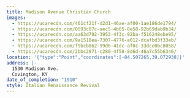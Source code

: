 ```yaml
---
title: Madison Avenue Christian Church
images:
  - https://ucarecdn.com/461cf21f-d2d1-46ae-af00-1ae186de1794/
  - https://ucarecdn.com/0593c07c-aec5-4b05-8e58-92b69dab9b34/
  - https://ucarecdn.com/aa63d792-3953-4f3c-92ba-f516248ebe95/
  - https://ucarecdn.com/9a1518ea-7307-4776-a012-dcafbd3f33eb/
  - https://ucarecdn.com/f9bcb062-99d6-41dc-af0c-33dce0bc8058/
  - https://ucarecdn.com/2bbc2871-c280-4f58-8d6d-46a7c55b6346/
location: '{"type":"Point","coordinates":[-84.507265,39.072938]}'
address: |-
  1530 Madison Ave.
  Covington, KY
date_of_completion: "1910"
style: Italian Renaissance Revival
---
```

